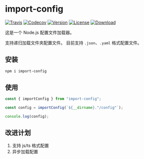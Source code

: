 # import-config

[![Travis](https://img.shields.io/travis/xudongcc/import-config.svg)](https://travis-ci.org/xudongcc/import-config)
[![Codecov](https://img.shields.io/codecov/c/github/xudongcc/import-config.svg)](https://codecov.io/gh/xudongcc/import-config)
[![Version](https://img.shields.io/npm/v/import-config.svg)](https://www.npmjs.com/package/import-config)
[![License](https://img.shields.io/npm/l/import-config.svg)](https://www.npmjs.com/package/import-config)
[![Download](https://img.shields.io/npm/dt/import-config.svg)](https://www.npmjs.com/package/import-config)

这是一个 Node.js 配置文件加载器。

支持递归加载文件夹配置文件。
目前支持 `.json`、`.yaml` 格式配置文件。

## 安装

```sh
npm i import-config
```

## 使用

```javascript
const { importConfig } from "import-config";

const config = importConfig(`${__dirname}."/config"`);

console.log(config);
```

## 改进计划

1. 支持 js/ts 格式配置
2. 异步加载配置
